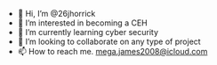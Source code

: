 - 👋 Hi, I’m @26jhorrick
- 👀 I’m interested in becoming a CEH
- 🌱 I’m currently learning cyber security
- 💞️ I’m looking to collaborate on any type of project 
- 📫 How to reach me. mega.james2008@icloud.com

<!---
26jhorrick/26jhorrick is a ✨ special ✨ repository because its `README.md` (this file) appears on your GitHub profile.
You can click the Preview link to take a look at your changes.
--->

